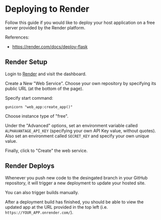 # Deploying to Render

Follow this guide if you would like to deploy your host application on a free server provided by the Render platform.

References:
  + https://render.com/docs/deploy-flask

## Render Setup

Login to [Render](https://dashboard.render.com) and visit the dashboard.

Create a New "Web Service". Choose your own repository by specifying its public URL (at the bottom of the page).

Specify start command:

```
gunicorn "web_app:create_app()"
```

Choose instance type of "free".

Under the "Advanced" options, set an environment variable called `ALPHAVANTAGE_API_KEY` (specifying your own API Key value, without quotes). Also set an environment called `SECRET_KEY` and specify your own unique value.

Finally, click to "Create" the web service.

## Render Deploys

Whenever you push new code to the desingated branch in your GitHub repository, it will trigger a new deployment to update your hosted site.

You can also trigger builds manually.

After a deployment build has finished, you should be able to view the updated app at the URL provided in the top left (i.e. `https://YOUR_APP.onrender.com/`).